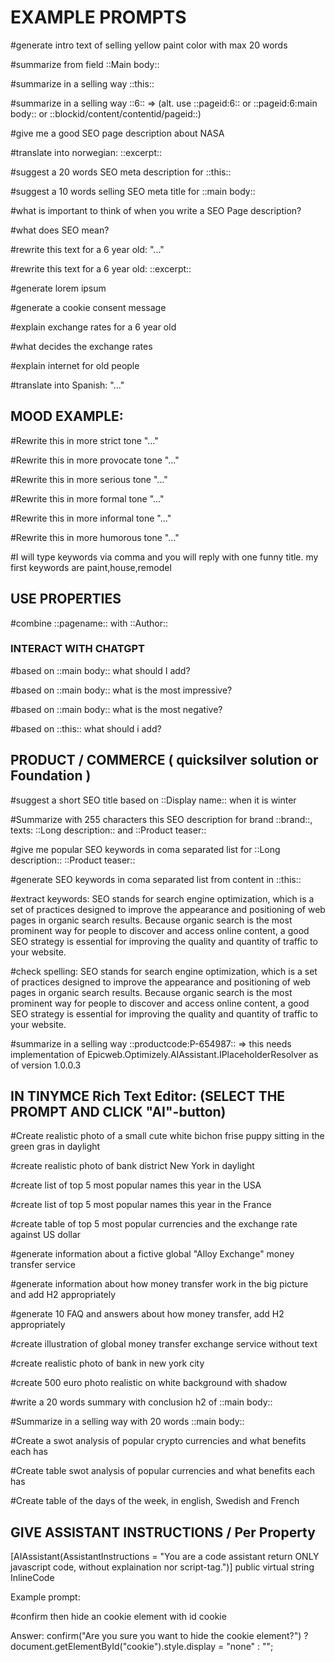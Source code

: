 # EXAMPLE PROMPTS

#generate intro text of selling yellow paint color with max 20 words 

#summarize from field ::Main body::

#summarize in a selling way ::this::

#summarize in a selling way ::6:: => (alt. use ::pageid:6:: or ::pageid:6:main body:: or ::blockid/content/contentid/pageid::)

#give me a good SEO page description about NASA

#translate into norwegian: ::excerpt::

#suggest a 20 words SEO meta description for ::this::

#suggest a 10 words selling SEO meta title for ::main body::

#what is important to think of when you write a SEO Page description?

#what does SEO mean?

#rewrite this text for a 6 year old: "..."

#rewrite this text for a 6 year old: ::excerpt::

#generate lorem ipsum

#generate a cookie consent message

#explain exchange rates for a 6 year old

#what decides the exchange rates

#explain internet for old people

#translate into Spanish: "..."


## MOOD EXAMPLE:

#Rewrite this in more strict tone "..."

#Rewrite this in more provocate tone "..."

#Rewrite this in more serious tone "..."

#Rewrite this in more formal tone "..."

#Rewrite this in more informal tone "..."

#Rewrite this in more humorous tone "..."

#I will type keywords via comma and you will reply with one funny title. my first keywords are paint,house,remodel





## USE PROPERTIES

#combine ::pagename:: with ::Author::

### INTERACT WITH CHATGPT

#based on ::main body:: what should I add?

#based on ::main body:: what is the most impressive?

#based on ::main body:: what is the most negative?

#based on ::this:: what should i add?







## PRODUCT / COMMERCE ( quicksilver solution or Foundation )

#suggest a short SEO title based on ::Display name:: when it is winter

#Summarize with 255 characters this SEO description for brand ::brand::, texts: ::Long description:: and ::Product teaser:: 

#give me popular SEO keywords in coma separated list for ::Long description:: ::Product teaser:: 

#generate SEO keywords in coma separated list from content in ::this::

#extract keywords: SEO stands for search engine optimization, which is a set of practices designed to improve the appearance and positioning of web pages in organic search results. Because organic search is the most prominent way for people to discover and access online content, a good SEO strategy is essential for improving the quality and quantity of traffic to your website.

#check spelling: SEO stands for search engine optimization, which is a set of practices designed to improve the appearance and positioning of web pages in organic search results. Because organic search is the most prominent way for people to discover and access online content, a good SEO strategy is essential for improving the quality and quantity of traffic to your website.


#summarize in a selling way ::productcode:P-654987:: => this needs implementation of Epicweb.Optimizely.AIAssistant.IPlaceholderResolver as of version 1.0.0.3








## IN TINYMCE Rich Text Editor: (SELECT THE PROMPT AND CLICK "AI"-button)

#Create realistic photo of a small cute white bichon frise puppy sitting in the green gras in daylight

#create realistic photo of bank district New York in daylight

#create list of top 5 most popular names this year in the USA

#create list of top 5 most popular names this year in the France

#create table of top 5 most popular currencies and the exchange rate against US dollar

#generate information about a fictive global "Alloy Exchange" money transfer service

#generate information about how money transfer work in the big picture and add H2 appropriately

#generate 10 FAQ and answers about how money transfer, add H2 appropriately

#create illustration of global money transfer exchange service without text

#create realistic photo of bank in new york city

#create 500 euro photo realistic on white background with shadow

#write a 20 words summary with conclusion h2 of ::main body::

#Summarize in a selling way with 20 words ::main body::

#Create a swot analysis of popular crypto currencies and what benefits each has

#Create table swot analysis of popular currencies and what benefits each has

#Create table of the days of the week, in english, Swedish and French


## GIVE ASSISTANT INSTRUCTIONS / Per Property

[AIAssistant(AssistantInstructions = "You are a code assistant return ONLY javascript code, without explaination nor script-tag.")]
    public virtual string InlineCode

Example prompt:

#confirm then hide an cookie element with id cookie

Answer: confirm("Are you sure you want to hide the cookie element?") ? document.getElementById("cookie").style.display = "none" : "";


